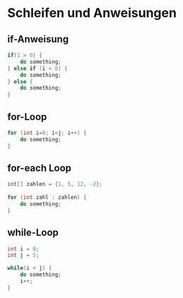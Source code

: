 # Schleifen und Anweisungen

## if-Anweisung

```java
if(1 > 0) {
    do something;
} else if (i < 0) {
    do something;
} else {
    do something;
}
```

## for-Loop
```java
for (int i=0; i<j; i++) {
    do something;
}
```

## for-each Loop
```java
int[] zahlen = {1, 5, 12, -2};
    
for (int zahl : zahlen) {
    do something;
}
```


## while-Loop
```java
int i = 0;
int j = 5;

while(i < j) {
    do something;
    i++;
}
```